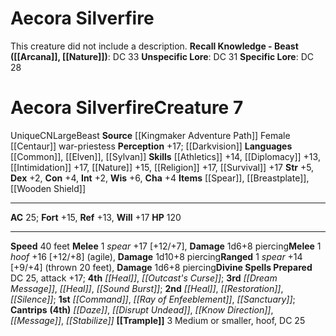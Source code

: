 ﻿---
ac: '25'
alignment: CN
all_resistance: null
burrow_speed: null
charisma: '+4'
climb_speed: null
constitution: '+4'
creature_ability:
- Trample
creature_family: null
description: 'This creature did not include a description.<br/><br/><b><u>Recall Knowledge
  - Beast</u> ( [[DATABASE/skill/Arcana|Arcana]] , [[DATABASE/skill/Nature|Nature]]
  )</b>: DC 33<br/><b><u>Unspecific Lore</u></b>: DC 31<br/><b><u>Specific Lore</u></b>:
  DC 28'
dexterity: '+2'
element: null
fly_speed: null
fortitude: '+15'
hp: '120'
id: '2303'
immunity: null
intelligence: '+2'
land_speed: '40'
language:
- '[[DATABASE/language/Common|Common]]'
- '[[DATABASE/language/Elven|Elven]]'
- '[[DATABASE/language/Sylvan|Sylvan]]'
level: '7'
max_speed: '40'
name: Aecora Silverfire
perception: '+17'
rarity: Unique
reflex: '+13'
resistance: null
rus_type_level: null
sense:
- '[[DATABASE/monsterability/Darkvision|darkvision]]'
size: Large
skill:
- '[[DATABASE/skill/Athletics|Athletics]] +14'
- '[[DATABASE/skill/Diplomacy|Diplomacy]] +13'
- '[[DATABASE/skill/Intimidation|Intimidation]] +17'
- '[[DATABASE/skill/Nature|Nature]] +15'
- '[[DATABASE/skill/Religion|Religion]] +17'
- '[[DATABASE/skill/Survival|Survival]] +17'
source: '[[DATABASE/source/Kingmaker Adventure Path|Kingmaker Adventure Path]]'
speed:
- 40 feet
spell:
- '[[DATABASE/spell/Command|Command]]'
- '[[DATABASE/spell/Daze|Daze]]'
- '[[DATABASE/spell/Disrupt Undead|Disrupt Undead]]'
- '[[DATABASE/spell/Dream Message|Dream Message]]'
- '[[DATABASE/spell/Heal|Heal]]'
- '[[DATABASE/spell/Know Direction|Know Direction]]'
- '[[DATABASE/spell/Message|Message]]'
- '[[DATABASE/spell/Outcast''s Curse|Outcast''s Curse]]'
- '[[DATABASE/spell/Ray of Enfeeblement|Ray of Enfeeblement]]'
- '[[DATABASE/spell/Restoration|Restoration]]'
- '[[DATABASE/spell/Sanctuary|Sanctuary]]'
- '[[DATABASE/spell/Silence|Silence]]'
- '[[DATABASE/spell/Sound Burst|SoundBurst]]'
- '[[DATABASE/spell/Stabilize|Stabilize]]'
strength: '+5'
strength_req: '5'
strongest_save:
- Will
swim_speed: null
trait:
- '[[DATABASE/trait/Beast|Beast]]'
- '[[DATABASE/trait/Unique|Unique]]'
type: Creature
vision: Darkvision
weakest_save:
- Reflex
weakness: null
will: '+17'
wisdom: '+6'

---
# Aecora Silverfire

This creature did not include a description.
**Recall Knowledge - Beast ([[Arcana]], [[Nature]])**: DC 33
**Unspecific Lore**: DC 31
**Specific Lore**: DC 28

# Aecora Silverfire<span class="item-type">Creature 7</span>

<span class="trait-unique item-trait">Unique</span><span class="trait-alignment item-trait">CN</span><span class="trait-size item-trait">Large</span><span class="item-trait">Beast</span>
**Source** [[Kingmaker Adventure Path]]
Female [[Centaur]] war-priestess
**Perception** +17; [[Darkvision]]
**Languages** [[Common]], [[Elven]], [[Sylvan]]
**Skills** [[Athletics]] +14, [[Diplomacy]] +13, [[Intimidation]] +17, [[Nature]] +15, [[Religion]] +17, [[Survival]] +17
**Str** +5, **Dex** +2, **Con** +4, **Int** +2, **Wis** +6, **Cha** +4
**Items** [[Spear]], [[Breastplate]], [[Wooden Shield]]

---
**AC** 25; **Fort** +15, **Ref** +13, **Will** +17
**HP** 120

---
**Speed** 40 feet
<span class="in-box-ability">**Melee** <span class="action-icon">1</span> _spear_ +17 [+12/+7], **Damage** 1d6+8 piercing</span><span class="in-box-ability">**Melee** <span class="action-icon">1</span> _hoof_ +16 [+12/+8] (agile), **Damage** 1d10+8 piercing</span><span class="in-box-ability">**Ranged** <span class="action-icon">1</span> _spear_ +14 [+9/+4] (thrown 20 feet), **Damage** 1d6+8 piercing</span>**Divine Spells Prepared** DC 25, attack +17; **4th** _[[Heal]]_, _[[Outcast's Curse]]_; **3rd** _[[Dream Message]]_, _[[Heal]]_, _[[Sound Burst]]_; **2nd** _[[Heal]]_, _[[Restoration]]_, _[[Silence]]_; **1st** _[[Command]]_, _[[Ray of Enfeeblement]]_, _[[Sanctuary]]_; **Cantrips** **(4th)** _[[Daze]]_, _[[Disrupt Undead]]_, _[[Know Direction]]_, _[[Message]]_, _[[Stabilize]]_
<span class="in-box-ability">**[[Trample]]** <span class="action-icon">3</span> Medium or smaller, hoof, DC 25</span>